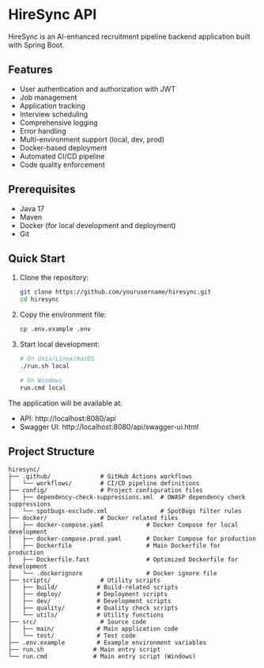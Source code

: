 # HireSync API

HireSync is an AI-enhanced recruitment pipeline backend application built with Spring Boot.

## Features

- User authentication and authorization with JWT
- Job management
- Application tracking
- Interview scheduling
- Comprehensive logging
- Error handling
- Multi-environment support (local, dev, prod)
- Docker-based deployment
- Automated CI/CD pipeline
- Code quality enforcement

## Prerequisites

- Java 17
- Maven
- Docker (for local development and deployment)
- Git

## Quick Start

1. Clone the repository:
   ```bash
   git clone https://github.com/yourusername/hiresync.git
   cd hiresync
   ```

2. Copy the environment file:
   ```bash
   cp .env.example .env
   ```

3. Start local development:
   ```bash
   # On Unix/Linux/macOS
   ./run.sh local

   # On Windows
   run.cmd local
   ```

The application will be available at:
- API: http://localhost:8080/api
- Swagger UI: http://localhost:8080/api/swagger-ui.html

## Project Structure

```
hiresync/
├── .github/              # GitHub Actions workflows
│   └── workflows/        # CI/CD pipeline definitions
├── config/               # Project configuration files
│   ├── dependency-check-suppressions.xml  # OWASP dependency check suppressions
│   └── spotbugs-exclude.xml               # SpotBugs filter rules
├── docker/               # Docker related files
│   ├── docker-compose.yaml            # Docker Compose for local development
│   ├── docker-compose.prod.yaml       # Docker Compose for production
│   ├── Dockerfile                     # Main Dockerfile for production
│   ├── Dockerfile.fast                # Optimized Dockerfile for development
│   └── .dockerignore                  # Docker ignore file
├── scripts/              # Utility scripts
│   ├── build/           # Build-related scripts
│   ├── deploy/          # Deployment scripts
│   ├── dev/             # Development scripts
│   ├── quality/         # Quality check scripts
│   └── utils/           # Utility functions
├── src/                  # Source code
│   ├── main/            # Main application code
│   └── test/            # Test code
├── .env.example         # Example environment variables
├── run.sh              # Main entry script
└── run.cmd             # Main entry script (Windows)
```
